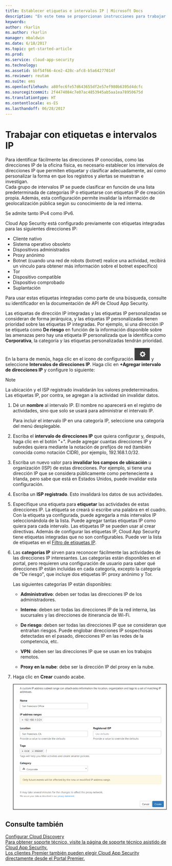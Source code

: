 ```yaml
---
title: Establecer etiquetas e intervalos IP | Microsoft Docs
description: "En este tema se proporcionan instrucciones para trabajar con etiquetas IP y categorías IP."
keywords: 
author: rkarlin
ms.author: rkarlin
manager: mbaldwin
ms.date: 6/18/2017
ms.topic: get-started-article
ms.prod: 
ms.service: cloud-app-security
ms.technology: 
ms.assetid: bbf54f66-4ce2-428c-afc8-b5a64277014f
ms.reviewer: reutam
ms.suite: ems
ms.openlocfilehash: a80fec6fe57d643655df2e57ef980b6395d4dcfc
ms.sourcegitcommit: 2f4474084c7e07ac4853945ab5aa1ea78950675d
ms.translationtype: HT
ms.contentlocale: es-ES
ms.lasthandoff: 06/28/2017
---
```

#  <a name="IPtagsandRanges"></a> Trabajar con etiquetas e intervalos IP

Para identificar fácilmente las direcciones IP conocidas, como las direcciones IP de la oficina física, es necesario establecer los intervalos de direcciones IP que permiten etiquetar y clasificar adecuadamente, así como personalizar la forma en que los registros y alertas se muestran e investigan.   
Cada grupo de intervalos IP se puede clasificar en función de una lista predeterminada de categorías IP o etiquetarse con etiquetas IP de creación propia. Además, esta configuración permite invalidar la información de geolocalización pública según su conocimiento de la red interna.  
  
Se admite tanto IPv4 como IPv6.  
  
Cloud App Security está configurado previamente con etiquetas integradas para las siguientes direcciones IP: 
- Cliente nativo
- Sistema operativo obsoleto
- Dispositivos administrados
- Proxy anónimo
- Botnet (cuando una red de robots (botnet) realice una actividad, recibirá un vínculo para obtener más información sobre el botnet específico)
- Tor
- Dispositivo compatible
- Dispositivo comprobado
- Suplantación

Para usar estas etiquetas integradas como parte de una búsqueda, consulte su identificador en la documentación de API de Cloud App Security. 

Las etiquetas de dirección IP integradas y las etiquetas IP personalizadas se consideran de forma jerárquica, y las etiquetas IP personalizadas tienen prioridad sobre las etiquetas IP integradas. Por ejemplo, si una dirección IP se etiqueta como **De riesgo** en función de la información disponible sobre las amenazas pero hay una etiqueta IP personalizada que la identifica como **Corporativa**, la categoría y las etiquetas personalizadas tendrán prioridad.

En la barra de menús, haga clic en el icono de configuración ![icono de configuración](./media/settings-icon.png "icono de configuración") y seleccione **Intervalos de direcciones IP**. Haga clic en **+Agregar intervalo de direcciones IP** y configure lo siguiente:  
  
> [!NOTE]  
>  La ubicación y el ISP registrado invalidarán los valores predeterminados.   
> Las etiquetas IP, por contra, se agregan a la actividad sin invalidar datos.  
  
1.  Dé un **nombre** al intervalo IP. El nombre no aparecerá en el registro de actividades, sino que solo se usará para administrar el intervalo IP.  
  
     Para incluir el intervalo IP en una categoría IP, seleccione una categoría del menú desplegable.  
  
2.  Escriba el **intervalo de direcciones IP** que quiera configurar y, después, haga clic en el botón "+". Puede agregar cuantas direcciones IP y subredes quiera mediante la notación de prefijos de red (también conocida como notación CIDR), por ejemplo, 192.168.1.0/32.  
  
3.  Escriba un nuevo valor para **invalidar los campos de ubicación** u organización (ISP) de estas direcciones. Por ejemplo, si tiene una dirección IP que se considera públicamente como perteneciente a Irlanda, pero sabe que está en Estados Unidos, puede invalidar esta configuración.  
  
4.  Escriba un **ISP registrado**. Esto invalidará los datos de sus actividades.  
  
5.  Especifique una etiqueta para **etiquetar** las actividades de estas direcciones IP. La etiqueta se creará si escribe una palabra en el cuadro. Con la etiqueta ya configurada, puede agregarla a más intervalos IP seleccionándola de la lista. Puede agregar tantas etiquetas IP como quiera para cada intervalo. Las etiquetas IP se pueden usar al crear directivas.  Además de configurar las etiquetas IP, Cloud App Security tiene etiquetas integradas que no son configurables. Puede ver la lista de etiquetas en el [Filtro de etiquetas IP](activity-filters.md).  
  
6.  Las **categorías IP** sirven para reconocer fácilmente las actividades de las direcciones IP interesantes. Las categorías están disponibles en el portal, pero requieren una configuración de usuario para saber qué direcciones IP están incluidas en cada categoría, excepto la categoría de "De riesgo", que incluye dos etiquetas IP: proxy anónimo y Tor.  
  
     Las siguientes categorías IP están disponibles:  
  
    -   **Administrativo**: deben ser todas las direcciones IP de los administradores.  
  
    -   **Interno**: deben ser todas las direcciones IP de la red interna, las sucursales y las direcciones de itinerancia de Wi-Fi.  
  
    -   **De riesgo**: deben ser todas las direcciones IP que se consideran que entrañan riesgos. Puede englobar direcciones IP sospechosas detectadas en el pasado, direcciones IP en las redes de la competencia, etc.  
  
    -   **VPN**: deben ser las direcciones IP que se usan en los trabajos remotos.  
  
    -   **Proxy en la nube**: debe ser la dirección IP del proxy en la nube.  
  
7.  Haga clic en **Crear** cuando acabe.  
  
     ![nuevo intervalo de direcciones IP](./media/newipaddress-range.png "nuevo intervalo de direcciones IP")  
  
  
    
## <a name="see-also"></a>Consulte también  
[Configurar Cloud Discovery](set-up-cloud-discovery.md)   
[Para obtener soporte técnico, visite la página de soporte técnico asistido de Cloud App Security.](http://support.microsoft.com/oas/default.aspx?prid=16031)   
[Los clientes Premier también pueden elegir Cloud App Security directamente desde el Portal Premier.](https://premier.microsoft.com/)  
  
  